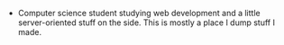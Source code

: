 - Computer science student studying web development and a little server-oriented stuff on the side. This is mostly a place I dump stuff I made.

<!---
somalia01/somalia01 is a ✨ special ✨ repository because its `README.md` (this file) appears on your GitHub profile.
You can click the Preview link to take a look at your changes.
--->
